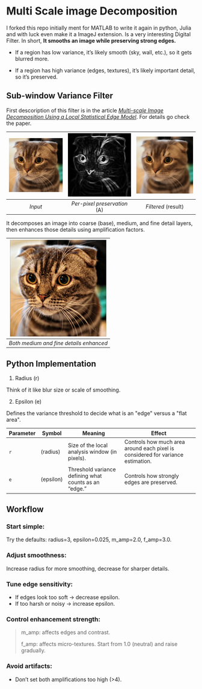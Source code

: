 # Multi Scale image Decomposition

I forked this repo initially ment for MATLAB to write it again in python, Julia and with luck even make it a ImageJ extension. Is a very interesting Digital Filter. In short, **It smooths an image while preserving strong edges.**

- If a region has low variance, it’s likely smooth (sky, wall, etc.), so it gets blurred more.

- If a region has high variance (edges, textures), it’s likely important detail, so it’s preserved.

## Sub-window Variance Filter 

 First descoription of this filter is in the article [_Multi-scale Image Decomposition Using a Local Statistical Edge Model_](https://arxiv.org/abs/2105.01951). 
 For details go check the paper.

<img src="cat.png" alt="Input" width=256/> | <img src="cat_A.png" alt="Input" width=256/> | <img src="cat_SVF.png" alt="Input" width=256/> 
:---: | :---: | :---:  
*Input* | *Per-pixel preservation* (A) | *Filtered* (result)

It decomposes an image into coarse (base), medium, and fine detail layers, then enhances those details using amplification factors.

<img src="cat_Enhanced.png" alt="Input" width=256/> |
:---: |
*Both medium and fine details enhanced* |

## Python Implementation

1. Radius (r)

Think of it like blur size or scale of smoothing.

2. Epsilon (e)

Defines the variance threshold to decide what is an "edge" versus a "flat area".

| Parameter | Symbol    | Meaning                                               | Effect                                                                          |
| --------- | --------- | ----------------------------------------------------- | ------------------------------------------------------------------------------- |
| `r`       | (radius)  | Size of the local analysis window (in pixels).        | Controls how much area around each pixel is considered for variance estimation. |
| `e`       | (epsilon) | Threshold variance defining what counts as an “edge.” | Controls how strongly edges are preserved.                                      |

##  Workflow

### Start simple:
Try the defaults: radius=3, epsilon=0.025, m_amp=2.0, f_amp=3.0.

### Adjust smoothness:
Increase radius for more smoothing, decrease for sharper details.

### Tune edge sensitivity:
- If edges look too soft → decrease epsilon.
- If too harsh or noisy → increase epsilon.

### Control enhancement strength:

> m_amp: affects edges and contrast.
>
> f_amp: affects micro-textures.
> Start from 1.0 (neutral) and raise gradually.

### Avoid artifacts:

- Don’t set both amplifications too high (>4).




